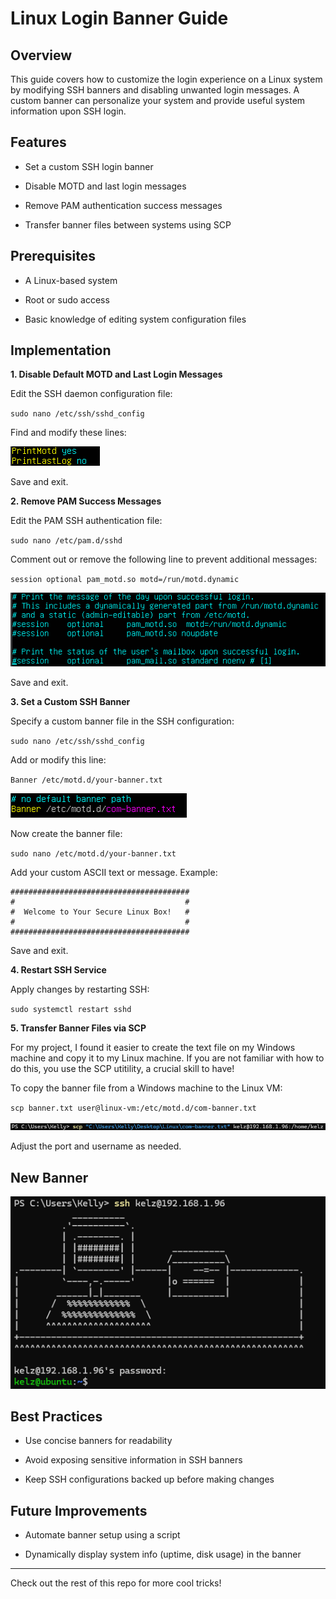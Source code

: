 # Linux Login Banner Guide

## Overview

This guide covers how to customize the login experience on a Linux system by modifying SSH banners and disabling unwanted login messages. A custom banner can personalize your system and provide useful system information upon SSH login.

## Features

- Set a custom SSH login banner

- Disable MOTD and last login messages

- Remove PAM authentication success messages

- Transfer banner files between systems using SCP

## Prerequisites

- A Linux-based system

- Root or sudo access

- Basic knowledge of editing system configuration files

## Implementation

**1. Disable Default MOTD and Last Login Messages**

Edit the SSH daemon configuration file:

`sudo nano /etc/ssh/sshd_config`

Find and modify these lines:

![Images](https://github.com/cantr1/Linux-Portfolio-and-Guides/blob/main/Linux/Tips/Banners/Images/3.png)

Save and exit.

**2. Remove PAM Success Messages**

Edit the PAM SSH authentication file:

`sudo nano /etc/pam.d/sshd`

Comment out or remove the following line to prevent additional messages:

`session optional pam_motd.so motd=/run/motd.dynamic`

![Images](https://github.com/cantr1/Linux-Portfolio-and-Guides/blob/main/Linux/Tips/Banners/Images/2.png)

Save and exit.

**3. Set a Custom SSH Banner**

Specify a custom banner file in the SSH configuration:

`sudo nano /etc/ssh/sshd_config`

Add or modify this line:

`Banner /etc/motd.d/your-banner.txt`

![Images](https://github.com/cantr1/Linux-Portfolio-and-Guides/blob/main/Linux/Tips/Banners/Images/4.png)

Now create the banner file:

`sudo nano /etc/motd.d/your-banner.txt`

Add your custom ASCII text or message. Example:
```
########################################
#                                      #
#  Welcome to Your Secure Linux Box!   #
#                                      #
########################################
```
Save and exit.

**4. Restart SSH Service**

Apply changes by restarting SSH:

`sudo systemctl restart sshd`

**5. Transfer Banner Files via SCP**

For my project, I found it easier to create the text file on my Windows machine and copy it to my Linux machine. If you are not familiar with how to do this, you use the SCP utitility, a crucial skill to have!

To copy the banner file from a Windows machine to the Linux VM:

`scp banner.txt user@linux-vm:/etc/motd.d/com-banner.txt`

![Images](https://github.com/cantr1/Linux-Portfolio-and-Guides/blob/main/Linux/Tips/Banners/Images/1.png)

Adjust the port and username as needed.

## New Banner

![Images](https://github.com/cantr1/Linux-Portfolio-and-Guides/blob/main/Linux/Tips/Banners/Images/5.png)

## Best Practices

- Use concise banners for readability

- Avoid exposing sensitive information in SSH banners

- Keep SSH configurations backed up before making changes

## Future Improvements

- Automate banner setup using a script

- Dynamically display system info (uptime, disk usage) in the banner

---
Check out the rest of this repo for more cool tricks!
